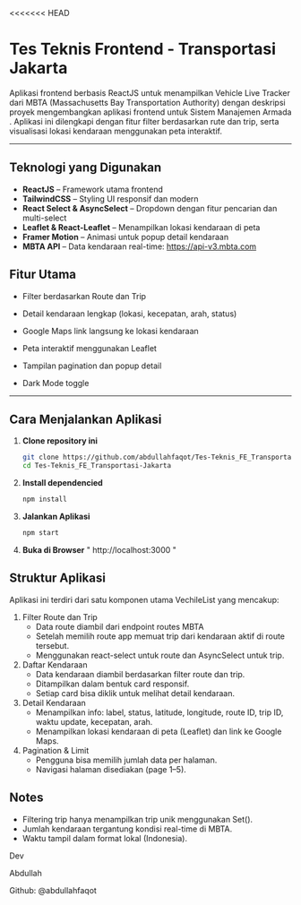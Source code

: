 <<<<<<< HEAD
# Tes Teknis Frontend - Transportasi Jakarta

Aplikasi frontend berbasis ReactJS untuk menampilkan Vehicle Live Tracker dari MBTA (Massachusetts Bay Transportation Authority) dengan deskripsi proyek mengembangkan aplikasi frontend untuk Sistem Manajemen Armada . Aplikasi ini dilengkapi dengan fitur filter berdasarkan rute dan trip, serta visualisasi lokasi kendaraan menggunakan peta interaktif.

---

## Teknologi yang Digunakan

- **ReactJS** – Framework utama frontend
- **TailwindCSS** – Styling UI responsif dan modern
- **React Select & AsyncSelect** – Dropdown dengan fitur pencarian dan multi-select
- **Leaflet & React-Leaflet** – Menampilkan lokasi kendaraan di peta
- **Framer Motion** – Animasi untuk popup detail kendaraan
- **MBTA API** – Data kendaraan real-time: https://api-v3.mbta.com

## Fitur Utama

- Filter berdasarkan Route dan Trip

- Detail kendaraan lengkap (lokasi, kecepatan, arah, status)

- Google Maps link langsung ke lokasi kendaraan

- Peta interaktif menggunakan Leaflet

- Tampilan pagination dan popup detail

- Dark Mode toggle

---

## Cara Menjalankan Aplikasi

1. **Clone repository ini**
   ```bash
   git clone https://github.com/abdullahfaqot/Tes-Teknis_FE_Transportasi-Jakarta.git
   cd Tes-Teknis_FE_Transportasi-Jakarta
2. **Install dependencied**
   ```bash
   npm install  
3. **Jalankan Aplikasi**
   ```bash
   npm start 
4. **Buka di Browser**
   " http://localhost:3000 "   



## Struktur Aplikasi

Aplikasi ini terdiri dari satu komponen utama VechileList yang mencakup:

1. Filter Route dan Trip
   - Data route diambil dari endpoint routes MBTA 
   - Setelah memilih route app memuat trip dari kendaraan aktif di route tersebut.
   - Menggunakan react-select untuk route dan AsyncSelect untuk trip.
2. Daftar Kendaraan
   - Data kendaraan diambil berdasarkan filter route dan trip.
   - Ditampilkan dalam bentuk card responsif.
   - Setiap card bisa diklik untuk melihat detail kendaraan.
3. Detail Kendaraan   
   - Menampilkan info: label, status, latitude, longitude, route ID, trip ID, waktu update, kecepatan, arah.
   - Menampilkan lokasi kendaraan di peta (Leaflet) dan link ke Google Maps.
4. Pagination & Limit
   - Pengguna bisa memilih jumlah data per halaman.
   - Navigasi halaman disediakan (page 1–5).

## Notes

   - Filtering trip hanya menampilkan trip unik menggunakan Set().
   - Jumlah kendaraan tergantung kondisi real-time di MBTA.
   - Waktu tampil dalam format lokal (Indonesia).

Dev 

Abdullah 

Github: @abdullahfaqot

        

